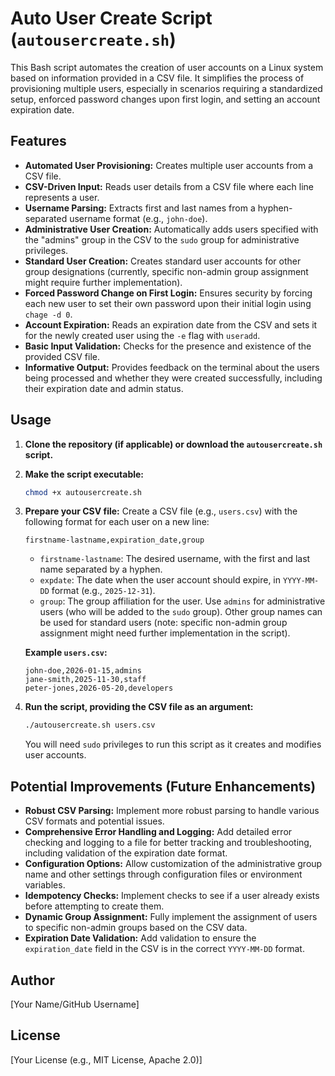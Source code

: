 
# Auto User Create Script (`autousercreate.sh`)

This Bash script automates the creation of user accounts on a Linux system based on information provided in a CSV file. It simplifies the process of provisioning multiple users, especially in scenarios requiring a standardized setup, enforced password changes upon first login, and setting an account expiration date.

## Features

* **Automated User Provisioning:** Creates multiple user accounts from a CSV file.
* **CSV-Driven Input:** Reads user details from a CSV file where each line represents a user.
* **Username Parsing:** Extracts first and last names from a hyphen-separated username format (e.g., `john-doe`).
* **Administrative User Creation:** Automatically adds users specified with the "admins" group in the CSV to the `sudo` group for administrative privileges.
* **Standard User Creation:** Creates standard user accounts for other group designations (currently, specific non-admin group assignment might require further implementation).
* **Forced Password Change on First Login:** Ensures security by forcing each new user to set their own password upon their initial login using `chage -d 0`.
* **Account Expiration:** Reads an expiration date from the CSV and sets it for the newly created user using the `-e` flag with `useradd`.
* **Basic Input Validation:** Checks for the presence and existence of the provided CSV file.
* **Informative Output:** Provides feedback on the terminal about the users being processed and whether they were created successfully, including their expiration date and admin status.

## Usage

1.  **Clone the repository (if applicable) or download the `autousercreate.sh` script.**
2.  **Make the script executable:**
    ```bash
    chmod +x autousercreate.sh
    ```
3.  **Prepare your CSV file:** Create a CSV file (e.g., `users.csv`) with the following format for each user on a new line:
    ```csv
    firstname-lastname,expiration_date,group
    ```
    * `firstname-lastname`: The desired username, with the first and last name separated by a hyphen.
    * `expdate`: The date when the user account should expire, in `YYYY-MM-DD` format (e.g., `2025-12-31`).
    * `group`: The group affiliation for the user. Use `admins` for administrative users (who will be added to the `sudo` group). Other group names can be used for standard users (note: specific non-admin group assignment might need further implementation in the script).

    **Example `users.csv`:**
    ```csv
    john-doe,2026-01-15,admins
    jane-smith,2025-11-30,staff
    peter-jones,2026-05-20,developers
    ```

4.  **Run the script, providing the CSV file as an argument:**
    ```bash
    ./autousercreate.sh users.csv
    ```

    You will need `sudo` privileges to run this script as it creates and modifies user accounts.

## Potential Improvements (Future Enhancements)

* **Robust CSV Parsing:** Implement more robust parsing to handle various CSV formats and potential issues.
* **Comprehensive Error Handling and Logging:** Add detailed error checking and logging to a file for better tracking and troubleshooting, including validation of the expiration date format.
* **Configuration Options:** Allow customization of the administrative group name and other settings through configuration files or environment variables.
* **Idempotency Checks:** Implement checks to see if a user already exists before attempting to create them.
* **Dynamic Group Assignment:** Fully implement the assignment of users to specific non-admin groups based on the CSV data.
* **Expiration Date Validation:** Add validation to ensure the `expiration_date` field in the CSV is in the correct `YYYY-MM-DD` format.

## Author

\[Your Name/GitHub Username]

## License

\[Your License (e.g., MIT License, Apache 2.0)]
```
